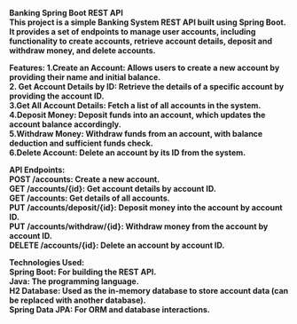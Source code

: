<b>Banking Spring Boot REST API<b><br>
This project is a simple Banking System REST API built using Spring Boot. It provides a set of endpoints to manage user accounts, including functionality to create accounts, retrieve account details, deposit and withdraw money, and delete accounts.

Features:
1.Create an Account: Allows users to create a new account by providing their name and initial balance.<br>
2. Get Account Details by ID: Retrieve the details of a specific account by providing the account ID.<br>
3.Get All Account Details: Fetch a list of all accounts in the system.<br>
4.Deposit Money: Deposit funds into an account, which updates the account balance accordingly.<br>
5.Withdraw Money: Withdraw funds from an account, with balance deduction and sufficient funds check.<br>
6.Delete Account: Delete an account by its ID from the system.<br>

API Endpoints:<br>
POST /accounts: Create a new account.<br>
GET /accounts/{id}: Get account details by account ID.<br>
GET /accounts: Get details of all accounts.<br>
PUT /accounts/deposit/{id}: Deposit money into the account by account ID.<br>
PUT /accounts/withdraw/{id}: Withdraw money from the account by account ID.<br>
DELETE /accounts/{id}: Delete an account by account ID.<br>

Technologies Used:<br>
Spring Boot: For building the REST API.<br>
Java: The programming language.<br>
H2 Database: Used as the in-memory database to store account data (can be replaced with another database).<br>
Spring Data JPA: For ORM and database interactions.<br>
